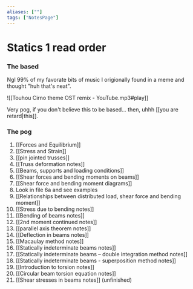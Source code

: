 ```yaml
---
aliases: [""]
tags: ["NotesPage"]
---
```


# Statics 1 read order
### The based
Ngl 99% of my favorate bits of music I origionally found in a meme and thought "huh that's neat".

![[Touhou Cirno theme OST remix - YouTube.mp3#play]]

Very pog, if you don't believe this to be based... then, uhhh [[you are retard|this]].


### The pog
1) [[Forces and Equilibrium]]
2) [[Stress and Strain]]
3) [[pin jointed trusses]]
4) [[Truss deformation notes]]
5) [[Beams, supports and loading conditions]]
6) [[Shear forces and bending moments on beams]]
7) [[Shear force and bending moment diagrams]]
8) Look in file 6a and see examples
9) [[Relationships between distributed load, shear force and bending moment]]
10) [[Stress due to bending notes]]
11) [[Bending of beams notes]]
12) [[2nd moment continued notes]]
13) [[parallel axis theorem notes]]
14) [[Deflection in beams notes]]
15) [[Macaulay method notes]]
16) [[Statically indeterminate beams notes]]
17) [[Statically indeterminate beams – double integration method notes]]
18) [[Statically indeterminate beams - superposition method notes]]
19) [[Introduction to torsion notes]]
20) [[Circular beam torsion equation notes]]
21) [[Shear stresses in beams notes]] (unfinished)

